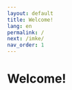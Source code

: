 ```yaml
---
layout: default
title: Welcome!
lang: en
permalink: /
next: /imke/
nav_order: 1
---
```


# Welcome!
